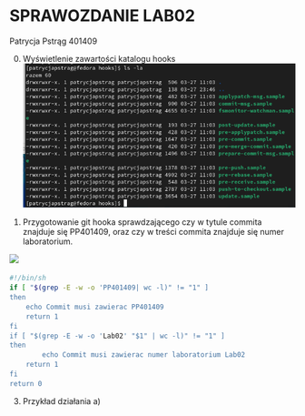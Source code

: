 # SPRAWOZDANIE LAB02 
Patrycja Pstrąg 401409

0. Wyświetlenie zawartości katalogu hooks
![](Screenshot01.png)

1. Przygotowanie git hooka sprawdzającego czy w tytule commita znajduje się PP401409, oraz czy w treści commita znajduje się numer laboratorium.

![](Screenshot02png)

```sh
#!/bin/sh
if [ "$(grep -E -w -o 'PP401409| wc -l)" != "1" ]
then
	echo Commit musi zawierac PP401409
	return 1
fi
if [ "$(grep -E -w -o 'Lab02' "$1" | wc -l)" != "1" ]
then
        echo Commit musi zawierac numer laboratorium Lab02
	return 1
fi
return 0
```

3. Przykład działania
a) 
